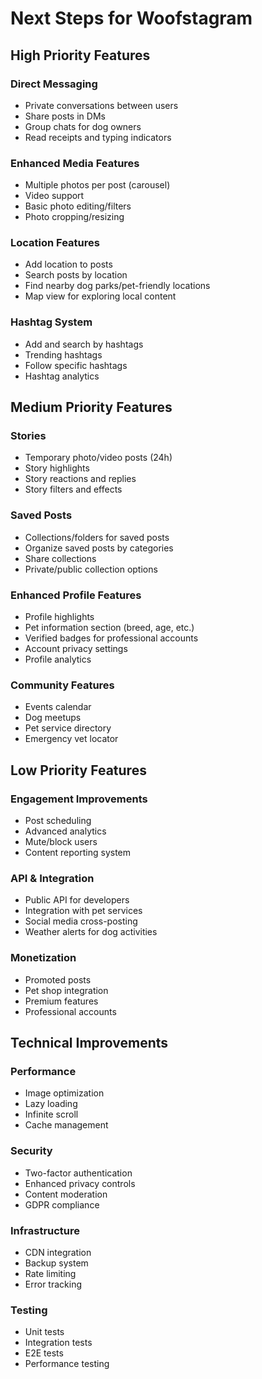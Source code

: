 # Next Steps for Woofstagram

## High Priority Features

### Direct Messaging
- Private conversations between users
- Share posts in DMs
- Group chats for dog owners
- Read receipts and typing indicators

### Enhanced Media Features
- Multiple photos per post (carousel)
- Video support
- Basic photo editing/filters
- Photo cropping/resizing

### Location Features
- Add location to posts
- Search posts by location
- Find nearby dog parks/pet-friendly locations
- Map view for exploring local content

### Hashtag System
- Add and search by hashtags
- Trending hashtags
- Follow specific hashtags
- Hashtag analytics

## Medium Priority Features

### Stories
- Temporary photo/video posts (24h)
- Story highlights
- Story reactions and replies
- Story filters and effects

### Saved Posts
- Collections/folders for saved posts
- Organize saved posts by categories
- Share collections
- Private/public collection options

### Enhanced Profile Features
- Profile highlights
- Pet information section (breed, age, etc.)
- Verified badges for professional accounts
- Account privacy settings
- Profile analytics

### Community Features
- Events calendar
- Dog meetups
- Pet service directory
- Emergency vet locator

## Low Priority Features

### Engagement Improvements
- Post scheduling
- Advanced analytics
- Mute/block users
- Content reporting system

### API & Integration
- Public API for developers
- Integration with pet services
- Social media cross-posting
- Weather alerts for dog activities

### Monetization
- Promoted posts
- Pet shop integration
- Premium features
- Professional accounts

## Technical Improvements

### Performance
- Image optimization
- Lazy loading
- Infinite scroll
- Cache management

### Security
- Two-factor authentication
- Enhanced privacy controls
- Content moderation
- GDPR compliance

### Infrastructure
- CDN integration
- Backup system
- Rate limiting
- Error tracking

### Testing
- Unit tests
- Integration tests
- E2E tests
- Performance testing